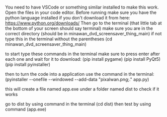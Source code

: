 You need to have VSCode or something similar installed to make this work.
Open the files in your code editor.
Before running make sure you have the python language installed
if you don't download it from here: https://www.python.org/downloads/
Then go to the terminal (that little tab at the bottom of your screen should say terminal) 
make sure you are in the correct directory
(should be in minawan_dvd_screensaver_thing_main) 
if not type this in the terminal without the parentheses
  (cd minawan_dvd_screensaver_thing_main)

to start
type these commands in the terminal make sure to press enter after each one and wait for it to download:
  (pip install pygame)
  (pip install PyQt5)
  (pip install pyinstaller)

then to turn the code into a application
use the command in the terminal:
  (pyinstaller --onefile --windowed --add-data "pixalwan.png;." app.py)

this will create a file named app.exe under a folder named dist
to check if it works 

go to dist by using command in the terminal
  (cd dist)
then test by using command
  (app.exe)

